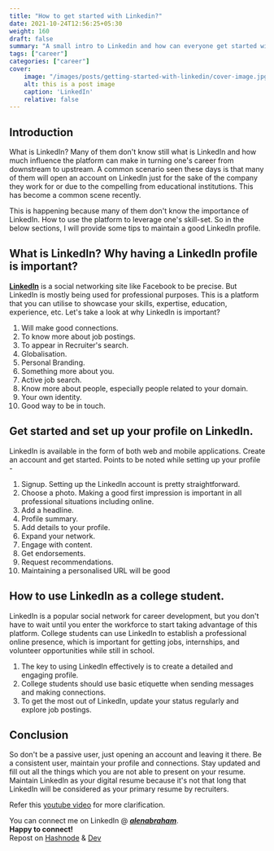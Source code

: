 ```yaml
---
title: "How to get started with Linkedin?"
date: 2021-10-24T12:56:25+05:30
weight: 160
draft: false
summary: "A small intro to Linkedin and how can everyone get started with Linkedin."
tags: ["career"]
categories: ["career"]
cover:
    image: "/images/posts/getting-started-with-linkedin/cover-image.jpg"
    alt: this is a post image
    caption: 'LinkedIn'
    relative: false
---
```


## Introduction

What is LinkedIn? Many of them don't know still what is LinkedIn and how much influence the platform can make in turning one's career from downstream to upstream. A common scenario seen these days is that many of them will open an account on LinkedIn just for the sake of the company they work for or due to the compelling from educational institutions. This has become a common scene recently.

This is happening because many of them don't know the importance of LinkedIn. How to use the platform to leverage one's skill-set. So in the below sections, I will provide some tips to maintain a good LinkedIn profile.

## What is LinkedIn? Why having a LinkedIn profile is important?

**[LinkedIn](https://www.linkedin.com)** is a social networking site like Facebook to be precise. But LinkedIn is mostly being used for professional purposes. This is a platform that you can utilise to showcase your skills, expertise, education, experience, etc.
Let's take a look at why LinkedIn is important?

>

1. Will make good connections.
2. To know more about job postings.
3. To appear in Recruiter's search.
4. Globalisation.
5. Personal Branding.
6. Something more about you.
7. Active job search.
8. Know more about people, especially people related to your domain.
9. Your own identity.
10. Good way to be in touch.

## Get started and set up your profile on LinkedIn.

LinkedIn is available in the form of both web and mobile applications. Create an account and get started.
Points to be noted while setting up your profile -

>

1. Signup. Setting up the LinkedIn account is pretty straightforward.
2. Choose a photo. Making a good first impression is important in all professional situations including online.
3. Add a headline.
4. Profile summary.
5. Add details to your profile.
6. Expand your network.
7. Engage with content.
8. Get endorsements.
9. Request recommendations.
10. Maintaining a personalised URL will be good

## How to use LinkedIn as a college student.

LinkedIn is a popular social network for career development, but you don't have to wait until you enter the workforce to start taking advantage of this platform. College students can use LinkedIn to establish a professional online presence, which is important for getting jobs, internships, and volunteer opportunities while still in school.

>

1. The key to using LinkedIn effectively is to create a detailed and engaging profile.
2. College students should use basic etiquette when sending messages and making connections.
3. To get the most out of LinkedIn, update your status regularly and explore job postings.

## Conclusion

So don't be a passive user, just opening an account and leaving it there. Be a consistent user, maintain your profile and connections. Stay updated and fill out all the things which you are not able to present on your resume. Maintain LinkedIn as your digital resume because it's not that long that LinkedIn will be considered as your primary resume by recruiters.

Refer this [youtube video](https://youtu.be/D48ER-3dlFI) for more clarification.

You can connect me on LinkedIn @ **_[alenabraham](https://www.linkedin.com/in/alenabraham)_**.  
**Happy to connect!**  
Repost on [Hashnode](https://alenabraham.hashnode.dev/linkedin-how-to-get-started) & [Dev](https://dev.to/alenabraham/how-important-is-your-linkedin-profile-3327)
